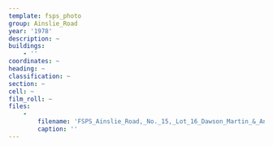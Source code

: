 ```yaml
---
template: fsps_photo
group: Ainslie_Road
year: '1978'
description: ~
buildings:
    - ''
coordinates: ~
heading: ~
classification: ~
section: ~
cell: ~
film_roll: ~
files:
    -
        filename: 'FSPS_Ainslie_Road,_No._15,_Lot_16_Dawson_Martin_&_Andrea_2_Ozone_Parade_Cottesloe,_3-1-E_1978.png'
        caption: ''
---
```

